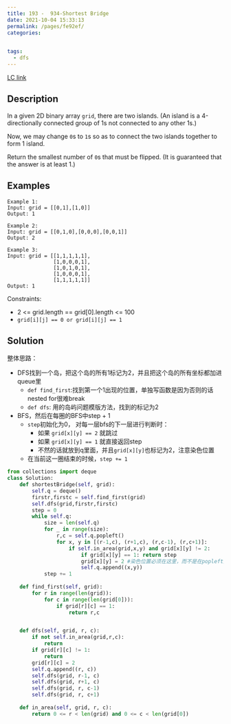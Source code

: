 ```yaml
---
title: 193 -  934-Shortest Bridge
date: 2021-10-04 15:33:13
permalink: /pages/fe92ef/
categories:
  

tags:
  - dfs
---
```

[LC link](https://leetcode.com/problems/shortest-bridge/)

## Description
In a given 2D binary array `grid`, there are two islands.  (An island is a 4-directionally connected group of 1s not connected to any other 1s.)

Now, we may change `0`s to `1`s so as to connect the two islands together to form 1 island.

Return the smallest number of `0`s that must be flipped.  (It is guaranteed that the answer is at least 1.)

## Examples
```
Example 1:
Input: grid = [[0,1],[1,0]]
Output: 1

Example 2:
Input: grid = [[0,1,0],[0,0,0],[0,0,1]]
Output: 2

Example 3:
Input: grid = [[1,1,1,1,1],
               [1,0,0,0,1],
               [1,0,1,0,1],
               [1,0,0,0,1],
               [1,1,1,1,1]]
Output: 1
```

Constraints:

- 2 <= grid.length == grid[0].length <= 100
- `grid[i][j] == 0 or grid[i][j] == 1`

## Solution
整体思路：
- DFS找到一个岛，把这个岛的所有1标记为2，并且把这个岛的所有坐标都加进queue里
  - `def find_first`:找到第一个1出现的位置，单独写函数是因为否则的话nested for很难break
  - `def dfs`: 用的岛屿问题模版方法，找到的标记为2
- BFS，然后在每圈的BFS中step + 1
  - `step`初始化为0， 对每一层bfs的下一层进行判断时：
    - 如果 `grid[x][y] == 2` 就跳过
    - 如果 `grid[x][y] == 1` 就直接返回step
    - 不然的话就放到q里面，并且`grid[x][y]`也标记为2，注意染色位置
  - 在当前这一圈结束的时候，`step += 1`
```python
from collections import deque
class Solution:
    def shortestBridge(self, grid):
        self.q = deque()
        firstr,firstc = self.find_first(grid)
        self.dfs(grid,firstr,firstc)
        step = 0
        while self.q:
            size = len(self.q)
            for _ in range(size):
                r,c = self.q.popleft()
                for x, y in [(r-1,c), (r+1,c), (r,c-1), (r,c+1)]:
                    if self.in_area(grid,x,y) and grid[x][y] != 2:
                        if grid[x][y] == 1: return step
                        grid[x][y] = 2 #染色位置必须在这里，而不是在popleft之后
                        self.q.append((x,y))
            step += 1
        
    def find_first(self, grid):
        for r in range(len(grid)):
            for c in range(len(grid[0])):
                if grid[r][c] == 1:
                    return r,c


    def dfs(self, grid, r, c):
        if not self.in_area(grid,r,c):
            return
        if grid[r][c] != 1:
            return
        grid[r][c] = 2
        self.q.append((r, c))
        self.dfs(grid, r-1, c)
        self.dfs(grid, r+1, c)
        self.dfs(grid, r, c-1)
        self.dfs(grid, r, c+1)
    
    def in_area(self, grid, r, c):
        return 0 <= r < len(grid) and 0 <= c < len(grid[0])
```

